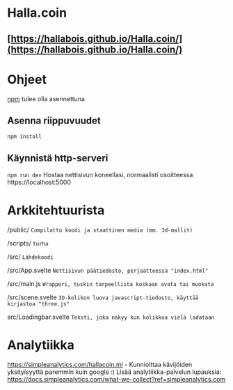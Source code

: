 # Halla.coin
[https://hallabois.github.io/Halla.coin/](https://hallabois.github.io/Halla.coin/)
---

# Ohjeet
[npm](https://www.npmjs.com/get-npm) tulee olla asennettuna

## Asenna riippuvuudet
```npm install```
## Käynnistä http-serveri
```npm run dev```
Hostaa nettisivun koneellasi, normaalisti osoitteessa https://localhost:5000

# Arkkitehtuurista
/public/                ```Compilattu koodi ja staattinen media (mm. 3d-mallit)```

/scripts/						    ```turha```

/src/								    ```Lähdekoodi```

/src/App.svelte			    ```Nettisivun päätiedosto, perjaatteessa "index.html"```

/src/main.js				    ```Wrapperi, tuskin tarpeellista koskaan avata tai muokata```

/src/scene.svelte		    ```3D-kolikon luova javascript-tiedosto, käyttää kirjastoa "three.js"```

src/Loadingbar.svelte   ```Teksti, joka näkyy kun kolikkoa vielä ladataan```

# Analytiikka
https://simpleanalytics.com/hallacoin.ml - Kunnioittaa kävijöiden yksityisyyttä paremmin kuin google :)
Lisää analytiikka-palvelun lupauksia: https://docs.simpleanalytics.com/what-we-collect?ref=simpleanalytics.com
